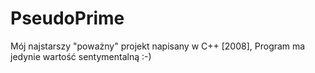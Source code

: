 # PseudoPrime
Mój najstarszy "poważny" projekt napisany w C++ [2008], Program ma jedynie wartość sentymentalną :-)
